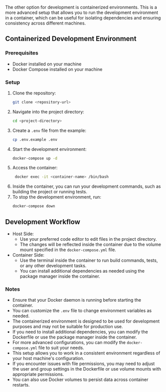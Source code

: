 The other option for development is containerized environments. 
This is a more advanced setup that allows you to run the development environment in a container, which can be useful for isolating dependencies and ensuring consistency across different machines.
## Containerized Development Environment
### Prerequisites
- Docker installed on your machine
- Docker Compose installed on your machine
### Setup
1. Clone the repository:
   ```bash
   git clone <repository-url>
   ```
2. Navigate into the project directory:
   ```bash
   cd <project-directory>
   ```
3. Create a `.env` file from the example:
   ```bash
   cp .env.example .env
   ```
4. Start the development environment:
   ```bash
   docker-compose up -d
   ```
5. Access the container:
   ```bash
    docker exec -it <container-name> /bin/bash
    ```
6. Inside the container, you can run your development commands, such as building the project or running tests.
7. To stop the development environment, run:
   ```bash
   docker-compose down
   ```

## Development Workflow
- Host Side:
  - Use your preferred code editor to edit files in the project directory.
  - The changes will be reflected inside the container due to the volume mount specified in the `docker-compose.yml` file.
- Container Side:
  - Use the terminal inside the container to run build commands, tests, or any other development tasks.
  - You can install additional dependencies as needed using the package manager inside the container.

### Notes
- Ensure that your Docker daemon is running before starting the container.
- You can customize the `.env` file to change environment variables as needed.
- The containerized environment is designed to be used for development purposes and may not be suitable for production use.
- If you need to install additional dependencies, you can modify the Dockerfile or use the package manager inside the container.
- For more advanced configurations, you can modify the `docker-compose.yml` file to suit your needs.
- This setup allows you to work in a consistent environment regardless of your host machine's configuration.
- If you encounter issues with file permissions, you may need to adjust the user and group settings in the Dockerfile or use volume mounts with appropriate permissions.
- You can also use Docker volumes to persist data across container restarts.    
